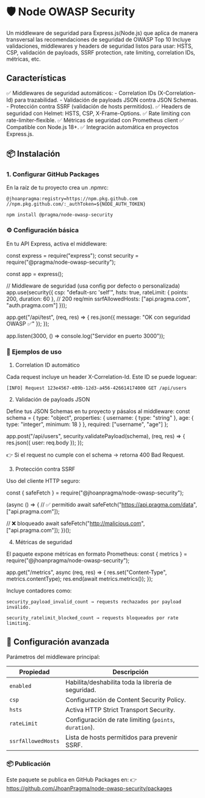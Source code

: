 # 🛡️ Node OWASP Security

Un middleware de seguridad para Express.js(Node.js) que aplica de manera transversal las recomendaciones de seguridad de OWASP Top 10
Incluye validaciones, middlewares y headers de seguridad listos para usar: HSTS, CSP, validación de payloads, SSRF protection, rate limiting, correlation IDs, métricas, etc.

## Características

✅ Middlewares de seguridad automáticos:
    - Correlation IDs (X-Correlation-Id) para trazabilidad.
    - Validación de payloads JSON contra JSON Schemas.
    - Protección contra SSRF (validación de hosts permitidos).
✅ Headers de seguridad con Helmet: HSTS, CSP, X-Frame-Options.
✅ Rate limiting con rate-limiter-flexible.
✅ Métricas de seguridad con Prometheus client
✅ Compatible con Node.js 18+.
✅ Integración automática en proyectos Express.js.


## 📦 Instalación

### 1. Configurar GitHub Packages

En la raíz de tu proyecto crea un .npmrc:

`@jhoanpragma:registry=https://npm.pkg.github.com`
`//npm.pkg.github.com/:_authToken=${NODE_AUTH_TOKEN}`

`npm install @pragma/node-owasp-security`


### ⚙️ Configuración básica

En tu API Express, activa el middleware:

const express = require("express");
const security = require("@pragma/node-owasp-security");

const app = express();

// Middleware de seguridad (usa config por defecto o personalizada)
app.use(security({
  csp: "default-src 'self'",
  hsts: true,
  rateLimit: { points: 200, duration: 60 }, // 200 req/min
  ssrfAllowedHosts: ["api.pragma.com", "auth.pragma.com"]
}));

app.get("/api/test", (req, res) => {
  res.json({ message: "OK con seguridad OWASP ✅" });
});

app.listen(3000, () => console.log("Servidor en puerto 3000"));


### 📝 Ejemplos de uso


1. Correlation ID automático

Cada request incluye un header X-Correlation-Id.
Este ID se puede loguear:

`[INFO] Request 123e4567-e89b-12d3-a456-426614174000 GET /api/users`

2. Validación de payloads JSON

Define tus JSON Schemas en tu proyecto y pásalos al middleware:
const schema = {
  type: "object",
  properties: {
    username: { type: "string" },
    age: { type: "integer", minimum: 18 }
  },
  required: ["username", "age"]
};

app.post("/api/users", security.validatePayload(schema), (req, res) => {
  res.json({ user: req.body });
});

👉 Si el request no cumple con el schema → retorna 400 Bad Request.

3. Protección contra SSRF

Uso del cliente HTTP seguro:

const { safeFetch } = require("@jhoanpragma/node-owasp-security");

(async () => {
  // ✅ permitido
  await safeFetch("https://api.pragma.com/data", ["api.pragma.com"]);

  // ❌ bloqueado
  await safeFetch("http://malicious.com", ["api.pragma.com"]);
})();

4. Métricas de seguridad

El paquete expone métricas en formato Prometheus:
const { metrics } = require("@jhoanpragma/node-owasp-security");

app.get("/metrics", async (req, res) => {
  res.set("Content-Type", metrics.contentType);
  res.end(await metrics.metrics());
});

Incluye contadores como:

    security_payload_invalid_count → requests rechazados por payload inválido.

    security_ratelimit_blocked_count → requests bloqueados por rate limiting.

## 📖 Configuración avanzada

Parámetros del middleware principal:

| Propiedad          | Descripción                                            |
| ------------------ | ------------------------------------------------------ |
| `enabled`          | Habilita/deshabilita toda la librería de seguridad.    |
| `csp`              | Configuración de Content Security Policy.              |
| `hsts`             | Activa HTTP Strict Transport Security.                 |
| `rateLimit`        | Configuración de rate limiting (`points`, `duration`). |
| `ssrfAllowedHosts` | Lista de hosts permitidos para prevenir SSRF.          |

### 📦 Publicación

Este paquete se publica en GitHub Packages en:
👉 https://github.com/JhoanPragma/node-owasp-security/packages